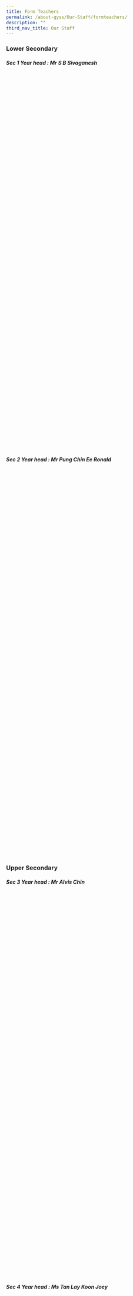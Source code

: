 ```yaml
---
title: Form Teachers
permalink: /about-gyss/Our-Staff/formteachers/
description: ""
third_nav_title: Our Staff
---
```

### Lower Secondary

##### Sec 1 Year head : Mr S B Sivaganesh

<!--td {border: 1px solid #cccccc;}br {mso-data-placement:same-cell;}-->

<table xmlns="http://www.w3.org/1999/xhtml" cellspacing="0" cellpadding="0" dir="ltr" border="1" style="table-layout:fixed;font-size:10pt;font-family:Arial;width:0px;border-collapse:collapse;border:none"><colgroup><col width="149"><col width="361"></colgroup><tbody><tr style="height:21px;"><td style="border-top:1px solid #000000;border-right:1px solid #000000;border-bottom:1px solid #000000;border-left:1px solid #000000;overflow:hidden;padding:2px 3px 2px 3px;vertical-align:bottom;font-family:Calibri;font-size:18pt;font-weight:bold;text-align:center;" data-sheets-value="{&quot;1&quot;:2,&quot;2&quot;:&quot;Form Class&quot;}">Form Class</td><td style="border-top:1px solid #000000;border-right:1px solid #000000;border-bottom:1px solid #000000;overflow:hidden;padding:2px 3px 2px 3px;vertical-align:bottom;font-family:Calibri;font-size:18pt;font-weight:bold;" data-sheets-value="{&quot;1&quot;:2,&quot;2&quot;:&quot;Name of Teacher&quot;}">Name of Teacher</td></tr><tr style="height:21px;"><td style="border-right:1px solid #000000;border-bottom:1px solid #000000;border-left:1px solid #000000;overflow:hidden;padding:2px 3px 2px 3px;vertical-align:bottom;font-family:Calibri;font-size:18pt;font-weight:normal;text-align:center;" data-sheets-value="{&quot;1&quot;:2,&quot;2&quot;:&quot;1E1&quot;,&quot;6&quot;:1}">1E1</td><td style="border-right:1px solid #000000;border-bottom:1px solid #000000;overflow:hidden;padding:2px 3px 2px 3px;vertical-align:bottom;font-family:Calibri;font-size:18pt;font-weight:normal;" data-sheets-value="{&quot;1&quot;:2,&quot;2&quot;:&quot;Mdm Gu Yuehong&quot;}">Mdm Gu Yuehong</td></tr><tr style="height:21px;"><td style="border-right:1px solid #000000;border-bottom:1px solid #000000;border-left:1px solid #000000;overflow:hidden;padding:2px 3px 2px 3px;vertical-align:bottom;font-family:Calibri;font-size:18pt;font-weight:normal;text-align:center;" data-sheets-value="{&quot;1&quot;:2,&quot;2&quot;:&quot;1E1&quot;,&quot;6&quot;:1}">1E1</td><td style="border-right:1px solid #000000;border-bottom:1px solid #000000;overflow:hidden;padding:2px 3px 2px 3px;vertical-align:bottom;font-family:Calibri;font-size:18pt;font-weight:normal;" data-sheets-value="{&quot;1&quot;:2,&quot;2&quot;:&quot;Ms Teo Ping Ting Grace&quot;}">Ms Jasmine Liew</td></tr><tr style="height:21px;"><td style="border-right:1px solid #000000;border-bottom:1px solid #000000;border-left:1px solid #000000;overflow:hidden;padding:2px 3px 2px 3px;vertical-align:bottom;font-family:Calibri;font-size:18pt;font-weight:normal;text-align:center;" data-sheets-value="{&quot;1&quot;:2,&quot;2&quot;:&quot;1E2&quot;,&quot;6&quot;:1}">1E2</td><td style="border-right:1px solid #000000;border-bottom:1px solid #000000;overflow:hidden;padding:2px 3px 2px 3px;vertical-align:bottom;font-family:Calibri;font-size:18pt;font-weight:normal;" data-sheets-value="{&quot;1&quot;:2,&quot;2&quot;:&quot;Ms Maizura Bte Zulkiflie&quot;}">Ms Maizura Bte Zulkiflie</td></tr><tr style="height:21px;"><td style="border-right:1px solid #000000;border-bottom:1px solid #000000;border-left:1px solid #000000;overflow:hidden;padding:2px 3px 2px 3px;vertical-align:bottom;font-family:Calibri;font-size:18pt;font-weight:normal;text-align:center;" data-sheets-value="{&quot;1&quot;:2,&quot;2&quot;:&quot;1E3&quot;,&quot;6&quot;:1}">1E3</td><td style="border-right:1px solid #000000;border-bottom:1px solid #000000;overflow:hidden;padding:2px 3px 2px 3px;vertical-align:bottom;font-family:Calibri;font-size:18pt;font-weight:normal;" data-sheets-value="{&quot;1&quot;:2,&quot;2&quot;:&quot;Miss Tan Ee Ling Janelle&quot;}">Miss Tan Ee Ling Janelle</td></tr><tr style="height:21px;"><td style="border-right:1px solid #000000;border-bottom:1px solid #000000;border-left:1px solid #000000;overflow:hidden;padding:2px 3px 2px 3px;vertical-align:bottom;font-family:Calibri;font-size:18pt;font-weight:normal;text-align:center;" data-sheets-value="{&quot;1&quot;:2,&quot;2&quot;:&quot;1E3&quot;,&quot;6&quot;:1}">1E3</td><td style="border-right:1px solid #000000;border-bottom:1px solid #000000;overflow:hidden;padding:2px 3px 2px 3px;vertical-align:bottom;font-family:Calibri;font-size:18pt;font-weight:normal;" data-sheets-value="{&quot;1&quot;:2,&quot;2&quot;:&quot;Dr Kalpana Selvaraj (ReEO)&quot;}">Dr Kalpana Selvaraj (ReEO)</td></tr><tr style="height:21px;"><td style="border-right:1px solid #000000;border-bottom:1px solid #000000;border-left:1px solid #000000;overflow:hidden;padding:2px 3px 2px 3px;vertical-align:bottom;font-family:Calibri;font-size:18pt;font-weight:normal;text-align:center;" data-sheets-value="{&quot;1&quot;:2,&quot;2&quot;:&quot;1N1&quot;}">1N1</td><td style="border-right:1px solid #000000;border-bottom:1px solid #000000;overflow:hidden;padding:2px 3px 2px 3px;vertical-align:bottom;font-family:Calibri;font-size:18pt;font-weight:normal;" data-sheets-value="{&quot;1&quot;:2,&quot;2&quot;:&quot;Ms Lai Yu Cheng Nicole&quot;}">Ms Lai Yu Cheng Nicole</td></tr><tr style="height:21px;"><td style="border-right:1px solid #000000;border-bottom:1px solid #000000;border-left:1px solid #000000;overflow:hidden;padding:2px 3px 2px 3px;vertical-align:bottom;font-family:Calibri;font-size:18pt;font-weight:normal;text-align:center;" data-sheets-value="{&quot;1&quot;:2,&quot;2&quot;:&quot;1N1&quot;}">1N1</td><td style="border-right:1px solid #000000;border-bottom:1px solid #000000;overflow:hidden;padding:2px 3px 2px 3px;vertical-align:bottom;font-family:Calibri;font-size:18pt;font-weight:normal;" data-sheets-value="{&quot;1&quot;:2,&quot;2&quot;:&quot;Mr Somsadeen (ReEO)&quot;}">Mr Somsadeen (ReEO)</td></tr><tr style="height:21px;"><td style="border-right:1px solid #000000;border-bottom:1px solid #000000;border-left:1px solid #000000;overflow:hidden;padding:2px 3px 2px 3px;vertical-align:bottom;font-family:Calibri;font-size:18pt;font-weight:normal;text-align:center;" data-sheets-value="{&quot;1&quot;:2,&quot;2&quot;:&quot;1N2&quot;}">1N2</td><td style="border-right:1px solid #000000;border-bottom:1px solid #000000;overflow:hidden;padding:2px 3px 2px 3px;vertical-align:bottom;font-family:Calibri;font-size:18pt;font-weight:normal;" data-sheets-value="{&quot;1&quot;:2,&quot;2&quot;:&quot;Ms Shariffah Nadhirah Bte Bagal&quot;}">Ms Shariffah Nadhirah Bte Bagal</td></tr><tr style="height:21px;"><td style="border-right:1px solid #000000;border-bottom:1px solid #000000;border-left:1px solid #000000;overflow:hidden;padding:2px 3px 2px 3px;vertical-align:bottom;font-family:Calibri;font-size:18pt;font-weight:normal;text-align:center;" data-sheets-value="{&quot;1&quot;:2,&quot;2&quot;:&quot;1N2&quot;}">1N2</td><td style="border-right:1px solid #000000;border-bottom:1px solid #000000;overflow:hidden;padding:2px 3px 2px 3px;vertical-align:bottom;font-family:Calibri;font-size:18pt;font-weight:normal;" data-sheets-value="{&quot;1&quot;:2,&quot;2&quot;:&quot;Mr Ow Wai Mun (ReEO)&quot;}">Mr Ow Wai Mun (ReEO)</td></tr><tr style="height:21px;"><td style="border-right:1px solid #000000;border-bottom:1px solid #000000;border-left:1px solid #000000;overflow:hidden;padding:2px 3px 2px 3px;vertical-align:bottom;font-family:Calibri;font-size:18pt;font-weight:normal;text-align:center;" data-sheets-value="{&quot;1&quot;:2,&quot;2&quot;:&quot;1N3&quot;}">1N3</td><td style="border-right:1px solid #000000;border-bottom:1px solid #000000;overflow:hidden;padding:2px 3px 2px 3px;vertical-align:bottom;font-family:Calibri;font-size:18pt;font-weight:normal;" data-sheets-value="{&quot;1&quot;:2,&quot;2&quot;:&quot;Mdm Adaikalasamy Sagayarani&quot;}">Mdm Adaikalasamy Sagayarani</td></tr><tr style="height:21px;"><td style="border-right:1px solid #000000;border-bottom:1px solid #000000;border-left:1px solid #000000;overflow:hidden;padding:2px 3px 2px 3px;vertical-align:bottom;font-family:Calibri;font-size:18pt;font-weight:normal;text-align:center;" data-sheets-value="{&quot;1&quot;:2,&quot;2&quot;:&quot;1N3&quot;}">1N3</td><td style="border-right:1px solid #000000;border-bottom:1px solid #000000;overflow:hidden;padding:2px 3px 2px 3px;vertical-align:bottom;font-family:Calibri;font-size:18pt;font-weight:normal;" data-sheets-value="{&quot;1&quot;:2,&quot;2&quot;:&quot;Mr Cheng Yue Chiang Calvin (PTTS)&quot;}">Mr Cheng Yue Chiang Calvin (PTTS)</td></tr><tr style="height:21px;"><td style="border-right:1px solid #000000;border-bottom:1px solid #000000;border-left:1px solid #000000;overflow:hidden;padding:2px 3px 2px 3px;vertical-align:bottom;font-family:Calibri;font-size:18pt;font-weight:normal;text-align:center;" data-sheets-value="{&quot;1&quot;:2,&quot;2&quot;:&quot;1T1&quot;}">1T1</td><td style="border-right:1px solid #000000;border-bottom:1px solid #000000;overflow:hidden;padding:2px 3px 2px 3px;vertical-align:bottom;font-family:Calibri;font-size:18pt;font-weight:normal;" data-sheets-value="{&quot;1&quot;:2,&quot;2&quot;:&quot;Ms Liu Wei Xian Angeline&quot;}">Ms Liu Wei Xian Angeline</td></tr><tr style="height:21px;"><td style="border-right:1px solid #000000;border-bottom:1px solid #000000;border-left:1px solid #000000;overflow:hidden;padding:2px 3px 2px 3px;vertical-align:bottom;font-family:Calibri;font-size:18pt;font-weight:normal;text-align:center;" data-sheets-value="{&quot;1&quot;:2,&quot;2&quot;:&quot;1T1&quot;}">1T1</td><td style="border-right:1px solid #000000;border-bottom:1px solid #000000;overflow:hidden;padding:2px 3px 2px 3px;vertical-align:bottom;font-family:Calibri;font-size:18pt;font-weight:normal;" data-sheets-value="{&quot;1&quot;:2,&quot;2&quot;:&quot;Mrs Wong-Lee Lye Fun&quot;}">Mrs Wong-Lee Lye Fun</td></tr></tbody></table>

##### Sec 2 Year head : Mr Pung Chin Ee Ronald

<!--td {border: 1px solid #cccccc;}br {mso-data-placement:same-cell;}-->

<table xmlns="http://www.w3.org/1999/xhtml" cellspacing="0" cellpadding="0" dir="ltr" border="1" style="table-layout:fixed;font-size:10pt;font-family:Arial;width:0px;border-collapse:collapse;border:none"><colgroup><col width="149"><col width="361"></colgroup><tbody><tr style="height:21px;"><td style="border-top:1px solid #000000;border-right:1px solid #000000;border-bottom:1px solid #000000;border-left:1px solid #000000;overflow:hidden;padding:2px 3px 2px 3px;vertical-align:bottom;font-family:Calibri;font-size:18pt;font-weight:bold;text-align:center;" data-sheets-value="{&quot;1&quot;:2,&quot;2&quot;:&quot;Form Class&quot;}">Form Class</td><td style="border-top:1px solid #000000;border-right:1px solid #000000;border-bottom:1px solid #000000;overflow:hidden;padding:2px 3px 2px 3px;vertical-align:bottom;font-family:Calibri;font-size:18pt;font-weight:bold;" data-sheets-value="{&quot;1&quot;:2,&quot;2&quot;:&quot;Name of Teacher&quot;}">Name of Teacher</td></tr><tr style="height:21px;"><td style="border-right:1px solid #000000;border-bottom:1px solid #000000;border-left:1px solid #000000;overflow:hidden;padding:2px 3px 2px 3px;vertical-align:bottom;font-family:Calibri;font-size:18pt;font-weight:normal;text-align:center;" data-sheets-value="{&quot;1&quot;:2,&quot;2&quot;:&quot;2E1&quot;,&quot;6&quot;:1}">2E1</td><td style="border-right:1px solid #000000;border-bottom:1px solid #000000;overflow:hidden;padding:2px 3px 2px 3px;vertical-align:bottom;font-family:Calibri;font-size:18pt;font-weight:normal;" data-sheets-value="{&quot;1&quot;:2,&quot;2&quot;:&quot;Mr Loh Zhang Wen&quot;}">Mr Loh Zhang Wen</td></tr><tr style="height:21px;"><td style="border-right:1px solid #000000;border-bottom:1px solid #000000;border-left:1px solid #000000;overflow:hidden;padding:2px 3px 2px 3px;vertical-align:bottom;font-family:Calibri;font-size:18pt;font-weight:normal;text-align:center;" data-sheets-value="{&quot;1&quot;:2,&quot;2&quot;:&quot;2E2&quot;,&quot;6&quot;:1}">2E2</td><td style="border-right:1px solid #000000;border-bottom:1px solid #000000;overflow:hidden;padding:2px 3px 2px 3px;vertical-align:bottom;font-family:Calibri;font-size:18pt;font-weight:normal;" data-sheets-value="{&quot;1&quot;:2,&quot;2&quot;:&quot;Ms Betty Chua Yi Qin (PTTS)&quot;}">Ms Betty Chua Yi Qin (PTTS)</td></tr><tr style="height:21px;"><td style="border-right:1px solid #000000;border-bottom:1px solid #000000;border-left:1px solid #000000;overflow:hidden;padding:2px 3px 2px 3px;vertical-align:bottom;font-family:Calibri;font-size:18pt;font-weight:normal;text-align:center;" data-sheets-value="{&quot;1&quot;:2,&quot;2&quot;:&quot;2E3&quot;,&quot;6&quot;:1}">2E2</td><td style="border-right:1px solid #000000;border-bottom:1px solid #000000;overflow:hidden;padding:2px 3px 2px 3px;vertical-align:bottom;font-family:Calibri;font-size:18pt;font-weight:normal;" data-sheets-value="{&quot;1&quot;:2,&quot;2&quot;:&quot;Ms Betty Chua Yi Qin (PTTS)&quot;}">Mr Daryl Chong</td></tr><tr style="height:21px;"><td style="border-right:1px solid #000000;border-bottom:1px solid #000000;border-left:1px solid #000000;overflow:hidden;padding:2px 3px 2px 3px;vertical-align:bottom;font-family:Calibri;font-size:18pt;font-weight:normal;text-align:center;" data-sheets-value="{&quot;1&quot;:2,&quot;2&quot;:&quot;2E3&quot;,&quot;6&quot;:1}">2E3</td><td style="border-right:1px solid #000000;border-bottom:1px solid #000000;overflow:hidden;padding:2px 3px 2px 3px;vertical-align:bottom;font-family:Calibri;font-size:18pt;font-weight:normal;" data-sheets-value="{&quot;1&quot;:2,&quot;2&quot;:&quot;Mdm Lee Chen Hoon Mavis&quot;}">Mdm Lee Chen Hoon Mavis</td></tr><tr style="height:21px;"><td style="border-right:1px solid #000000;border-bottom:1px solid #000000;border-left:1px solid #000000;overflow:hidden;padding:2px 3px 2px 3px;vertical-align:bottom;font-family:Calibri;font-size:18pt;font-weight:normal;text-align:center;" data-sheets-value="{&quot;1&quot;:2,&quot;2&quot;:&quot;2E4&quot;,&quot;6&quot;:1}">2E4</td><td style="border-right:1px solid #000000;border-bottom:1px solid #000000;overflow:hidden;padding:2px 3px 2px 3px;vertical-align:bottom;font-family:Calibri;font-size:18pt;font-weight:normal;" data-sheets-value="{&quot;1&quot;:2,&quot;2&quot;:&quot;Mr Ryan Lim Xing Yan&quot;}">Mr Ryan Lim Xing Yan</td></tr><tr style="height:21px;"><td style="border-right:1px solid #000000;border-bottom:1px solid #000000;border-left:1px solid #000000;overflow:hidden;padding:2px 3px 2px 3px;vertical-align:bottom;font-family:Calibri;font-size:18pt;font-weight:normal;text-align:center;" data-sheets-value="{&quot;1&quot;:2,&quot;2&quot;:&quot;2N1&quot;}">2N1</td><td style="border-right:1px solid #000000;border-bottom:1px solid #000000;overflow:hidden;padding:2px 3px 2px 3px;vertical-align:bottom;font-family:Calibri;font-size:18pt;font-weight:normal;" data-sheets-value="{&quot;1&quot;:2,&quot;2&quot;:&quot;Miss Ang Fang Jun Priscillia&quot;}">Miss Ang Fang Jun Priscillia</td></tr><tr style="height:21px;"><td style="border-right:1px solid #000000;border-bottom:1px solid #000000;border-left:1px solid #000000;overflow:hidden;padding:2px 3px 2px 3px;vertical-align:bottom;font-family:Calibri;font-size:18pt;font-weight:normal;text-align:center;" data-sheets-value="{&quot;1&quot;:2,&quot;2&quot;:&quot;2N1&quot;}">2N1</td><td style="border-right:1px solid #000000;border-bottom:1px solid #000000;overflow:hidden;padding:2px 3px 2px 3px;vertical-align:bottom;font-family:Calibri;font-size:18pt;font-weight:normal;" data-sheets-value="{&quot;1&quot;:2,&quot;2&quot;:&quot;Mr Koh Wee Yap (CAJT)&quot;}">Mr Koh Wee Yap (CAJT)</td></tr><tr style="height:21px;"><td style="border-right:1px solid #000000;border-bottom:1px solid #000000;border-left:1px solid #000000;overflow:hidden;padding:2px 3px 2px 3px;vertical-align:bottom;font-family:Calibri;font-size:18pt;font-weight:normal;text-align:center;" data-sheets-value="{&quot;1&quot;:2,&quot;2&quot;:&quot;2N2&quot;}">2N2</td><td style="border-right:1px solid #000000;border-bottom:1px solid #000000;overflow:hidden;padding:2px 3px 2px 3px;vertical-align:bottom;font-family:Calibri;font-size:18pt;font-weight:normal;" data-sheets-value="{&quot;1&quot;:2,&quot;2&quot;:&quot;Mr Murtaza Shabbir Kurbanhusen&quot;}">Mr Murtaza Shabbir Kurbanhusen</td></tr><tr style="height:21px;"><td style="border-right:1px solid #000000;border-bottom:1px solid #000000;border-left:1px solid #000000;overflow:hidden;padding:2px 3px 2px 3px;vertical-align:bottom;font-family:Calibri;font-size:18pt;font-weight:normal;text-align:center;" data-sheets-value="{&quot;1&quot;:2,&quot;2&quot;:&quot;2N2&quot;}">2N2</td><td style="border-right:1px solid #000000;border-bottom:1px solid #000000;overflow:hidden;padding:2px 3px 2px 3px;vertical-align:bottom;font-family:Calibri;font-size:18pt;font-weight:normal;" data-sheets-value="{&quot;1&quot;:2,&quot;2&quot;:&quot;Ms Wu Ya-Ting&quot;}">Ms Wu Ya-Ting</td></tr><tr style="height:21px;"><td style="border-right:1px solid #000000;border-bottom:1px solid #000000;border-left:1px solid #000000;overflow:hidden;padding:2px 3px 2px 3px;vertical-align:bottom;font-family:Calibri;font-size:18pt;font-weight:normal;text-align:center;" data-sheets-value="{&quot;1&quot;:2,&quot;2&quot;:&quot;2N3&quot;}">2N3</td><td style="border-right:1px solid #000000;border-bottom:1px solid #000000;overflow:hidden;padding:2px 3px 2px 3px;vertical-align:bottom;font-family:Calibri;font-size:18pt;font-weight:normal;" data-sheets-value="{&quot;1&quot;:2,&quot;2&quot;:&quot;Mr Tan Tai Ngah&quot;}">Mr Tan Tai Ngah</td></tr><tr style="height:21px;"><td style="border-right:1px solid #000000;border-bottom:1px solid #000000;border-left:1px solid #000000;overflow:hidden;padding:2px 3px 2px 3px;vertical-align:bottom;font-family:Calibri;font-size:18pt;font-weight:normal;text-align:center;" data-sheets-value="{&quot;1&quot;:2,&quot;2&quot;:&quot;2N3&quot;}">2N3</td><td style="border-right:1px solid #000000;border-bottom:1px solid #000000;overflow:hidden;padding:2px 3px 2px 3px;vertical-align:bottom;font-family:Calibri;font-size:18pt;font-weight:normal;" data-sheets-value="{&quot;1&quot;:2,&quot;2&quot;:&quot;Mdm Atri Vasudha&quot;}">Mdm Atri Vasudha</td></tr><tr style="height:21px;"><td style="border-right:1px solid #000000;border-bottom:1px solid #000000;border-left:1px solid #000000;overflow:hidden;padding:2px 3px 2px 3px;vertical-align:bottom;font-family:Calibri;font-size:18pt;font-weight:normal;text-align:center;" data-sheets-value="{&quot;1&quot;:2,&quot;2&quot;:&quot;2T1&quot;}">2T1</td><td style="border-right:1px solid #000000;border-bottom:1px solid #000000;overflow:hidden;padding:2px 3px 2px 3px;vertical-align:bottom;font-family:Calibri;font-size:18pt;font-weight:normal;" data-sheets-value="{&quot;1&quot;:2,&quot;2&quot;:&quot;Mdm Koh Gek Meng Ruth&quot;}">Mdm Koh Gek Meng Ruth</td></tr><tr style="height:21px;"><td style="border-right:1px solid #000000;border-bottom:1px solid #000000;border-left:1px solid #000000;overflow:hidden;padding:2px 3px 2px 3px;vertical-align:bottom;font-family:Calibri;font-size:18pt;font-weight:normal;text-align:center;" data-sheets-value="{&quot;1&quot;:2,&quot;2&quot;:&quot;2T1&quot;}">2T1</td><td style="border-right:1px solid #000000;border-bottom:1px solid #000000;overflow:hidden;padding:2px 3px 2px 3px;vertical-align:bottom;font-family:Calibri;font-size:18pt;font-weight:normal;" data-sheets-value="{&quot;1&quot;:2,&quot;2&quot;:&quot;Ms Mardiana Binte Jamaludin&quot;}">Ms Mardiana Binte Jamaludin</td></tr></tbody></table>

### Upper Secondary

##### Sec 3 Year head : Mr Alvis Chin

<!--td {border: 1px solid #cccccc;}br {mso-data-placement:same-cell;}-->

<table xmlns="http://www.w3.org/1999/xhtml" cellspacing="0" cellpadding="0" dir="ltr" border="1" style="table-layout:fixed;font-size:10pt;font-family:Arial;width:0px;border-collapse:collapse;border:none"><colgroup><col width="149"><col width="361"></colgroup><tbody><tr style="height:21px;"><td style="border-top:1px solid #000000;border-right:1px solid #000000;border-bottom:1px solid #000000;border-left:1px solid #000000;overflow:hidden;padding:2px 3px 2px 3px;vertical-align:bottom;font-family:Calibri;font-size:18pt;font-weight:bold;text-align:center;" data-sheets-value="{&quot;1&quot;:2,&quot;2&quot;:&quot;Form Class&quot;}">Form Class</td><td style="border-top:1px solid #000000;border-right:1px solid #000000;border-bottom:1px solid #000000;overflow:hidden;padding:2px 3px 2px 3px;vertical-align:bottom;font-family:Calibri;font-size:18pt;font-weight:bold;" data-sheets-value="{&quot;1&quot;:2,&quot;2&quot;:&quot;Name of Teacher&quot;}">Name of Teacher</td></tr><tr style="height:21px;"><td style="border-right:1px solid #000000;border-bottom:1px solid #000000;border-left:1px solid #000000;overflow:hidden;padding:2px 3px 2px 3px;vertical-align:bottom;font-family:Calibri;font-size:18pt;font-weight:normal;text-align:center;" data-sheets-value="{&quot;1&quot;:2,&quot;2&quot;:&quot;3E1&quot;,&quot;6&quot;:1}">3E1</td><td style="border-right:1px solid #000000;border-bottom:1px solid #000000;overflow:hidden;padding:2px 3px 2px 3px;vertical-align:bottom;font-family:Calibri;font-size:18pt;font-weight:normal;" data-sheets-value="{&quot;1&quot;:2,&quot;2&quot;:&quot;Mrs Cheng Peng Koon Emily (ReEO)&quot;}">Mrs Cheng Peng Koon Emily (ReEO)</td></tr><tr style="height:21px;"><td style="border-right:1px solid #000000;border-bottom:1px solid #000000;border-left:1px solid #000000;overflow:hidden;padding:2px 3px 2px 3px;vertical-align:bottom;font-family:Calibri;font-size:18pt;font-weight:normal;text-align:center;" data-sheets-value="{&quot;1&quot;:2,&quot;2&quot;:&quot;3E2&quot;,&quot;6&quot;:1}">3E2</td><td style="border-right:1px solid #000000;border-bottom:1px solid #000000;overflow:hidden;padding:2px 3px 2px 3px;vertical-align:bottom;font-family:Calibri;font-size:18pt;font-weight:normal;" data-sheets-value="{&quot;1&quot;:2,&quot;2&quot;:&quot;Ms Natasha Ann Paul&quot;}">Ms Natasha Ann Paul</td></tr><tr style="height:21px;"><td style="border-right:1px solid #000000;border-bottom:1px solid #000000;border-left:1px solid #000000;overflow:hidden;padding:2px 3px 2px 3px;vertical-align:bottom;font-family:Calibri;font-size:18pt;font-weight:normal;text-align:center;" data-sheets-value="{&quot;1&quot;:2,&quot;2&quot;:&quot;3E3&quot;,&quot;6&quot;:1}">3E2</td><td style="border-right:1px solid #000000;border-bottom:1px solid #000000;overflow:hidden;padding:2px 3px 2px 3px;vertical-align:bottom;font-family:Calibri;font-size:18pt;font-weight:normal;" data-sheets-value="{&quot;1&quot;:2,&quot;2&quot;:&quot;Miss Nhor Sharafina&quot;}">Miss Nhor Sharafina</td></tr><tr style="height:21px;"><td style="border-right:1px solid #000000;border-bottom:1px solid #000000;border-left:1px solid #000000;overflow:hidden;padding:2px 3px 2px 3px;vertical-align:bottom;font-family:Calibri;font-size:18pt;font-weight:normal;text-align:center;" data-sheets-value="{&quot;1&quot;:2,&quot;2&quot;:&quot;3E3&quot;,&quot;6&quot;:1}">3E3</td><td style="border-right:1px solid #000000;border-bottom:1px solid #000000;overflow:hidden;padding:2px 3px 2px 3px;vertical-align:bottom;font-family:Calibri;font-size:18pt;font-weight:normal;" data-sheets-value="{&quot;1&quot;:2,&quot;2&quot;:&quot;Ms Wee Jia Qing Charissa&quot;}">Ms Wee Jia Qing Charissa</td></tr><tr style="height:21px;"><td style="border-right:1px solid #000000;border-bottom:1px solid #000000;border-left:1px solid #000000;overflow:hidden;padding:2px 3px 2px 3px;vertical-align:bottom;font-family:Calibri;font-size:18pt;font-weight:normal;text-align:center;" data-sheets-value="{&quot;1&quot;:2,&quot;2&quot;:&quot;3E4&quot;,&quot;6&quot;:1}">3E4</td><td style="border-right:1px solid #000000;border-bottom:1px solid #000000;overflow:hidden;padding:2px 3px 2px 3px;vertical-align:bottom;font-family:Calibri;font-size:18pt;font-weight:normal;" data-sheets-value="{&quot;1&quot;:2,&quot;2&quot;:&quot;Ms Zhao Xiaomeng&quot;}">Ms Zhao Xiaomeng</td></tr><tr style="height:21px;"><td style="border-right:1px solid #000000;border-bottom:1px solid #000000;border-left:1px solid #000000;overflow:hidden;padding:2px 3px 2px 3px;vertical-align:bottom;font-family:Calibri;font-size:18pt;font-weight:normal;text-align:center;" data-sheets-value="{&quot;1&quot;:2,&quot;2&quot;:&quot;3N1&quot;}">3E4</td><td style="border-right:1px solid #000000;border-bottom:1px solid #000000;overflow:hidden;padding:2px 3px 2px 3px;vertical-align:bottom;font-family:Calibri;font-size:18pt;font-weight:normal;" data-sheets-value="{&quot;1&quot;:2,&quot;2&quot;:&quot;Ms Zhao Xiaomeng&quot;}">Ms Eunice Low</td></tr><tr style="height:21px;"><td style="border-right:1px solid #000000;border-bottom:1px solid #000000;border-left:1px solid #000000;overflow:hidden;padding:2px 3px 2px 3px;vertical-align:bottom;font-family:Calibri;font-size:18pt;font-weight:normal;text-align:center;" data-sheets-value="{&quot;1&quot;:2,&quot;2&quot;:&quot;3N1&quot;}">3N1</td><td style="border-right:1px solid #000000;border-bottom:1px solid #000000;overflow:hidden;padding:2px 3px 2px 3px;vertical-align:bottom;font-family:Calibri;font-size:18pt;font-weight:normal;" data-sheets-value="{&quot;1&quot;:2,&quot;2&quot;:&quot;Mrs Kamali Balan-Sebina&quot;}">Mrs Kamali Balan-Sebina</td></tr><tr style="height:21px;"><td style="border-right:1px solid #000000;border-bottom:1px solid #000000;border-left:1px solid #000000;overflow:hidden;padding:2px 3px 2px 3px;vertical-align:bottom;font-family:Calibri;font-size:18pt;font-weight:normal;text-align:center;" data-sheets-value="{&quot;1&quot;:2,&quot;2&quot;:&quot;3N1&quot;}">3N1</td><td style="border-right:1px solid #000000;border-bottom:1px solid #000000;overflow:hidden;padding:2px 3px 2px 3px;vertical-align:bottom;font-family:Calibri;font-size:18pt;font-weight:normal;" data-sheets-value="{&quot;1&quot;:2,&quot;2&quot;:&quot;Dr Sanuse Bin Nasir&quot;}">Dr Sanuse Bin Nasir</td></tr><tr style="height:21px;"><td style="border-right:1px solid #000000;border-bottom:1px solid #000000;border-left:1px solid #000000;overflow:hidden;padding:2px 3px 2px 3px;vertical-align:bottom;font-family:Calibri;font-size:18pt;font-weight:normal;text-align:center;" data-sheets-value="{&quot;1&quot;:2,&quot;2&quot;:&quot;3N2&quot;}">3N2</td><td style="border-right:1px solid #000000;border-bottom:1px solid #000000;overflow:hidden;padding:2px 3px 2px 3px;vertical-align:bottom;font-family:Calibri;font-size:18pt;font-weight:normal;" data-sheets-value="{&quot;1&quot;:2,&quot;2&quot;:&quot;Mr Yeo Yew Hwee Andrew&quot;}">Mr Yeo Yew Hwee Andrew</td></tr><tr style="height:21px;"><td style="border-right:1px solid #000000;border-bottom:1px solid #000000;border-left:1px solid #000000;overflow:hidden;padding:2px 3px 2px 3px;vertical-align:bottom;font-family:Calibri;font-size:18pt;font-weight:normal;text-align:center;" data-sheets-value="{&quot;1&quot;:2,&quot;2&quot;:&quot;3N2&quot;}">3N2</td><td style="border-right:1px solid #000000;border-bottom:1px solid #000000;overflow:hidden;padding:2px 3px 2px 3px;vertical-align:bottom;font-family:Calibri;font-size:18pt;font-weight:normal;" data-sheets-value="{&quot;1&quot;:2,&quot;2&quot;:&quot;Miss Vasuki Rengasamy&quot;}">Miss Vasuki Rengasamy</td></tr><tr style="height:21px;"><td style="border-right:1px solid #000000;border-bottom:1px solid #000000;border-left:1px solid #000000;overflow:hidden;padding:2px 3px 2px 3px;vertical-align:bottom;font-family:Calibri;font-size:18pt;font-weight:normal;text-align:center;" data-sheets-value="{&quot;1&quot;:2,&quot;2&quot;:&quot;3T1&quot;}">3T1</td><td style="border-right:1px solid #000000;border-bottom:1px solid #000000;overflow:hidden;padding:2px 3px 2px 3px;vertical-align:bottom;font-family:Calibri;font-size:18pt;font-weight:normal;" data-sheets-value="{&quot;1&quot;:2,&quot;2&quot;:&quot;Mdm Siti Asnah Bte Basir&quot;}">Mdm Siti Asnah Bte Basir</td></tr><tr style="height:21px;"><td style="border-right:1px solid #000000;border-bottom:1px solid #000000;border-left:1px solid #000000;overflow:hidden;padding:2px 3px 2px 3px;vertical-align:bottom;font-family:Calibri;font-size:18pt;font-weight:normal;text-align:center;" data-sheets-value="{&quot;1&quot;:2,&quot;2&quot;:&quot;3T1&quot;}">3T1</td><td style="border-right:1px solid #000000;border-bottom:1px solid #000000;overflow:hidden;padding:2px 3px 2px 3px;vertical-align:bottom;font-family:Calibri;font-size:18pt;font-weight:normal;" data-sheets-value="{&quot;1&quot;:2,&quot;2&quot;:&quot;Miss Lily Lim (CAJT)&quot;}">Miss Lily Lim (CAJT)</td></tr></tbody></table>

##### Sec 4 Year head : Ms Tan Lay Koon Joey

<!--td {border: 1px solid #cccccc;}br {mso-data-placement:same-cell;}-->

<table xmlns="http://www.w3.org/1999/xhtml" cellspacing="0" cellpadding="0" dir="ltr" border="1" style="table-layout:fixed;font-size:10pt;font-family:Arial;width:0px;border-collapse:collapse;border:none"><colgroup><col width="149"><col width="361"></colgroup><tbody><tr style="height:21px;"><td style="border-top:1px solid #000000;border-right:1px solid #000000;border-bottom:1px solid #000000;border-left:1px solid #000000;overflow:hidden;padding:2px 3px 2px 3px;vertical-align:bottom;font-family:Calibri;font-size:18pt;font-weight:bold;text-align:center;" data-sheets-value="{&quot;1&quot;:2,&quot;2&quot;:&quot;Form Class&quot;}">Form Class</td><td style="border-top:1px solid #000000;border-right:1px solid #000000;border-bottom:1px solid #000000;overflow:hidden;padding:2px 3px 2px 3px;vertical-align:bottom;font-family:Calibri;font-size:18pt;font-weight:bold;" data-sheets-value="{&quot;1&quot;:2,&quot;2&quot;:&quot;Name of Teacher&quot;}">Name of Teacher</td></tr><tr style="height:21px;"><td style="border-right:1px solid #000000;border-bottom:1px solid #000000;border-left:1px solid #000000;overflow:hidden;padding:2px 3px 2px 3px;vertical-align:bottom;font-family:Calibri;font-size:18pt;font-weight:normal;text-align:center;" data-sheets-value="{&quot;1&quot;:2,&quot;2&quot;:&quot;4E1&quot;,&quot;6&quot;:1}">4E1</td><td style="border-right:1px solid #000000;border-bottom:1px solid #000000;overflow:hidden;padding:2px 3px 2px 3px;vertical-align:bottom;font-family:Calibri;font-size:18pt;font-weight:normal;" data-sheets-value="{&quot;1&quot;:2,&quot;2&quot;:&quot;Mrs Lim-Goh Poh Geok&quot;}">Mrs Lim-Goh Poh Geok</td></tr><tr style="height:21px;"><td style="border-right:1px solid #000000;border-bottom:1px solid #000000;border-left:1px solid #000000;overflow:hidden;padding:2px 3px 2px 3px;vertical-align:bottom;font-family:Calibri;font-size:18pt;font-weight:normal;text-align:center;" data-sheets-value="{&quot;1&quot;:2,&quot;2&quot;:&quot;4E2&quot;,&quot;6&quot;:1}">4E2</td><td style="border-right:1px solid #000000;border-bottom:1px solid #000000;overflow:hidden;padding:2px 3px 2px 3px;vertical-align:bottom;font-family:Calibri;font-size:18pt;font-weight:normal;" data-sheets-value="{&quot;1&quot;:2,&quot;2&quot;:&quot;Mr Tan Bing Quan Justin&quot;}">Mr Tan Bing Quan Justin</td></tr><tr style="height:21px;"><td style="border-right:1px solid #000000;border-bottom:1px solid #000000;border-left:1px solid #000000;overflow:hidden;padding:2px 3px 2px 3px;vertical-align:bottom;font-family:Calibri;font-size:18pt;font-weight:normal;text-align:center;" data-sheets-value="{&quot;1&quot;:2,&quot;2&quot;:&quot;4E3&quot;,&quot;6&quot;:1}">4E3</td><td style="border-right:1px solid #000000;border-bottom:1px solid #000000;overflow:hidden;padding:2px 3px 2px 3px;vertical-align:bottom;font-family:Calibri;font-size:18pt;font-weight:normal;" data-sheets-value="{&quot;1&quot;:2,&quot;2&quot;:&quot;Miss Lin Zhenfang Eleri&quot;}">Miss Lin Zhenfang Eleri</td></tr><tr style="height:21px;"><td style="border-right:1px solid #000000;border-bottom:1px solid #000000;border-left:1px solid #000000;overflow:hidden;padding:2px 3px 2px 3px;vertical-align:bottom;font-family:Calibri;font-size:18pt;font-weight:normal;text-align:center;" data-sheets-value="{&quot;1&quot;:2,&quot;2&quot;:&quot;4E4&quot;,&quot;6&quot;:1}">4E4</td><td style="border-right:1px solid #000000;border-bottom:1px solid #000000;overflow:hidden;padding:2px 3px 2px 3px;vertical-align:bottom;font-family:Calibri;font-size:18pt;font-weight:normal;" data-sheets-value="{&quot;1&quot;:2,&quot;2&quot;:&quot;Mr See Yong Xin&quot;}">Mr See Yong Xin</td></tr><tr style="height:21px;"><td style="border-right:1px solid #000000;border-bottom:1px solid #000000;border-left:1px solid #000000;overflow:hidden;padding:2px 3px 2px 3px;vertical-align:bottom;font-family:Calibri;font-size:18pt;font-weight:normal;text-align:center;" data-sheets-value="{&quot;1&quot;:2,&quot;2&quot;:&quot;4N1&quot;}">4N1</td><td style="border-right:1px solid #000000;border-bottom:1px solid #000000;overflow:hidden;padding:2px 3px 2px 3px;vertical-align:bottom;font-family:Calibri;font-size:18pt;font-weight:normal;" data-sheets-value="{&quot;1&quot;:2,&quot;2&quot;:&quot;Ms Shan Qi&quot;}">Ms Shan Qi</td></tr><tr style="height:21px;"><td style="border-right:1px solid #000000;border-bottom:1px solid #000000;border-left:1px solid #000000;overflow:hidden;padding:2px 3px 2px 3px;vertical-align:bottom;font-family:Calibri;font-size:18pt;font-weight:normal;text-align:center;" data-sheets-value="{&quot;1&quot;:2,&quot;2&quot;:&quot;4N1&quot;}">4N1</td><td style="border-right:1px solid #000000;border-bottom:1px solid #000000;overflow:hidden;padding:2px 3px 2px 3px;vertical-align:bottom;font-family:Calibri;font-size:18pt;font-weight:normal;" data-sheets-value="{&quot;1&quot;:2,&quot;2&quot;:&quot;Mr Nicholas Ang Chye Huat&quot;}">Mr Nicholas Ang Chye Huat</td></tr><tr style="height:21px;"><td style="border-right:1px solid #000000;border-bottom:1px solid #000000;border-left:1px solid #000000;overflow:hidden;padding:2px 3px 2px 3px;vertical-align:bottom;font-family:Calibri;font-size:18pt;font-weight:normal;text-align:center;" data-sheets-value="{&quot;1&quot;:2,&quot;2&quot;:&quot;4N2&quot;}">4N2</td><td style="border-right:1px solid #000000;border-bottom:1px solid #000000;overflow:hidden;padding:2px 3px 2px 3px;vertical-align:bottom;font-family:Calibri;font-size:18pt;font-weight:normal;" data-sheets-value="{&quot;1&quot;:2,&quot;2&quot;:&quot;Miss Chuang Chea Chee&quot;}">Miss Chuang Chea Chee</td></tr><tr style="height:21px;"><td style="border-right:1px solid #000000;border-bottom:1px solid #000000;border-left:1px solid #000000;overflow:hidden;padding:2px 3px 2px 3px;vertical-align:bottom;font-family:Calibri;font-size:18pt;font-weight:normal;text-align:center;" data-sheets-value="{&quot;1&quot;:2,&quot;2&quot;:&quot;4N2&quot;}">4N2</td><td style="border-right:1px solid #000000;border-bottom:1px solid #000000;overflow:hidden;padding:2px 3px 2px 3px;vertical-align:bottom;font-family:Calibri;font-size:18pt;font-weight:normal;" data-sheets-value="{&quot;1&quot;:2,&quot;2&quot;:&quot;Mr Zheng Jie&quot;}">Mr Zheng Jie</td></tr><tr style="height:21px;"><td style="border-right:1px solid #000000;border-bottom:1px solid #000000;border-left:1px solid #000000;overflow:hidden;padding:2px 3px 2px 3px;vertical-align:bottom;font-family:Calibri;font-size:18pt;font-weight:normal;text-align:center;" data-sheets-value="{&quot;1&quot;:2,&quot;2&quot;:&quot;4N3&quot;}">4N3</td><td style="border-right:1px solid #000000;border-bottom:1px solid #000000;overflow:hidden;padding:2px 3px 2px 3px;vertical-align:bottom;font-family:Calibri;font-size:18pt;font-weight:normal;" data-sheets-value="{&quot;1&quot;:2,&quot;2&quot;:&quot;Ms Choo Hui Min Cheryl&quot;}">Ms Choo Hui Min Cheryl</td></tr><tr style="height:21px;"><td style="border-right:1px solid #000000;border-bottom:1px solid #000000;border-left:1px solid #000000;overflow:hidden;padding:2px 3px 2px 3px;vertical-align:bottom;font-family:Calibri;font-size:18pt;font-weight:normal;text-align:center;" data-sheets-value="{&quot;1&quot;:2,&quot;2&quot;:&quot;4N3&quot;}">4N3</td><td style="border-right:1px solid #000000;border-bottom:1px solid #000000;overflow:hidden;padding:2px 3px 2px 3px;vertical-align:bottom;font-family:Calibri;font-size:18pt;font-weight:normal;" data-sheets-value="{&quot;1&quot;:2,&quot;2&quot;:&quot;Miss Nailul Shakhira Bte Mohd Rusli&quot;}">Miss Nailul Shakhira Bte Mohd Rusli</td></tr><tr style="height:21px;"><td style="border-right:1px solid #000000;border-bottom:1px solid #000000;border-left:1px solid #000000;overflow:hidden;padding:2px 3px 2px 3px;vertical-align:bottom;font-family:Calibri;font-size:18pt;font-weight:normal;text-align:center;" data-sheets-value="{&quot;1&quot;:2,&quot;2&quot;:&quot;4T1&quot;}">4T1</td><td style="border-right:1px solid #000000;border-bottom:1px solid #000000;overflow:hidden;padding:2px 3px 2px 3px;vertical-align:bottom;font-family:Calibri;font-size:18pt;font-weight:normal;" data-sheets-value="{&quot;1&quot;:2,&quot;2&quot;:&quot;Mdm Ratna d/o Selvadurai&quot;}">Mdm Ratna d/o Selvadurai</td></tr><tr style="height:21px;"><td style="border-right:1px solid #000000;border-bottom:1px solid #000000;border-left:1px solid #000000;overflow:hidden;padding:2px 3px 2px 3px;vertical-align:bottom;font-family:Calibri;font-size:18pt;font-weight:normal;text-align:center;" data-sheets-value="{&quot;1&quot;:2,&quot;2&quot;:&quot;4T1&quot;}">4T1</td><td style="border-right:1px solid #000000;border-bottom:1px solid #000000;overflow:hidden;padding:2px 3px 2px 3px;vertical-align:bottom;font-family:Calibri;font-size:18pt;font-weight:normal;" data-sheets-value="{&quot;1&quot;:2,&quot;2&quot;:&quot;Ms Tan Shu Wen Suvenna&quot;}">Ms Tan Shu Wen Suvenna</td></tr><tr style="height:21px;"><td style="border-right:1px solid #000000;border-bottom:1px solid #000000;border-left:1px solid #000000;overflow:hidden;padding:2px 3px 2px 3px;vertical-align:bottom;font-family:Calibri;font-size:18pt;font-weight:normal;text-align:center;" data-sheets-value="{&quot;1&quot;:2,&quot;2&quot;:&quot;5N1&quot;}">5N1</td><td style="border-right:1px solid #000000;border-bottom:1px solid #000000;overflow:hidden;padding:2px 3px 2px 3px;vertical-align:bottom;font-family:Calibri;font-size:18pt;font-weight:normal;" data-sheets-value="{&quot;1&quot;:2,&quot;2&quot;:&quot;Mr Kok Woon Poh&quot;}">Mr Kok Woon Poh</td></tr></tbody></table>